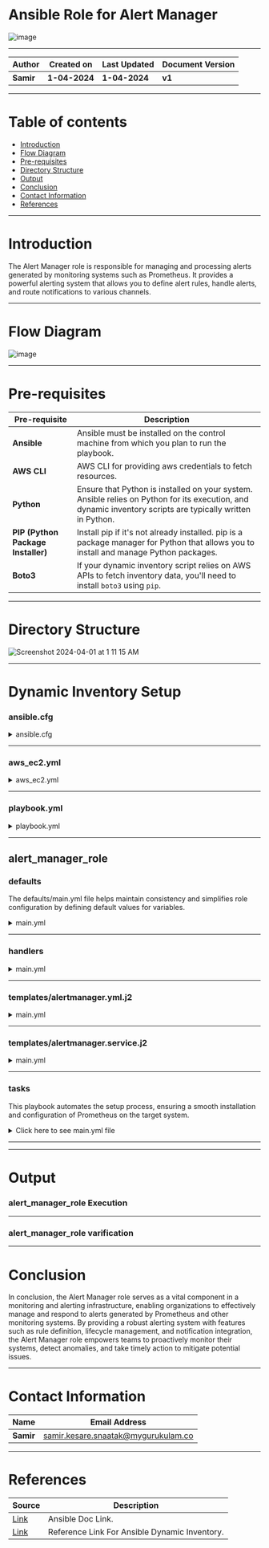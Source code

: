 #  Ansible Role for Alert Manager

![image](https://github.com/CodeOps-Hub/Ansible/assets/156056570/26b8faf6-96af-45e5-9184-c47646ae8b1c)

***

| **Author** | **Created on** | **Last Updated** | **Document Version** |
| ---------- | -------------- | ---------------- | -------------------- |
| **Samir** | **1-04-2024** | **1-04-2024** | **v1** |

***
# Table of contents
* [Introduction](#Introduction)
* [Flow Diagram](#Flow-Diagram)
* [Pre-requisites](#Pre-requisites)
* [Directory Structure](#Directory-Structure)
* [Output](#Output)
* [Conclusion](#Conclusion)
* [Contact Information](#Contact-Information)
* [References](#References)

***

# Introduction
The Alert Manager role is responsible for managing and processing alerts generated by monitoring systems such as Prometheus. It provides a powerful alerting system that allows you to
define alert rules, handle alerts, and route notifications to various channels.
***

# Flow Diagram

![image](https://github.com/CodeOps-Hub/Ansible/assets/156056570/551c234d-1048-4994-9b05-5f4307dfea94)


***

# Pre-requisites

| **Pre-requisite** | **Description** |
| ----------------- | --------------- |
| **Ansible**       | Ansible must be installed on the control machine from which you plan to run the playbook. |
| **AWS CLI**       | AWS CLI for providing aws credentials to fetch resources. |
| **Python**        | Ensure that Python is installed on your system. Ansible relies on Python for its execution, and dynamic inventory scripts are typically written in Python. |
| **PIP (Python Package Installer)** | Install pip if it's not already installed. pip is a package manager for Python that allows you to install and manage Python packages. |
| **Boto3**   |  If your dynamic inventory script relies on AWS APIs to fetch inventory data, you'll need to install `boto3` using `pip`. |

***

# Directory Structure

![Screenshot 2024-04-01 at 1 11 15 AM](https://github.com/CodeOps-Hub/Ansible/assets/156056364/170b5332-9aca-4950-aa1a-7e19ae53727e)
***

# Dynamic Inventory Setup

### ansible.cfg

<details>
<summary> ansible.cfg </summary>
<br>
  
```shell
[defaults]
# some basic default values...
inventory               =       ./aws_ec2.yaml
private_key_file        =       ./samir.pem
remote_user             =       ubuntu
host_key_checking       =       False
[inventory]
enable_plugins          =       aws_ec2
```
</details>

***

### aws_ec2.yml

<details>
<summary> aws_ec2.yml </summary>
<br>
  
```shell
---
plugin: aws_ec2
regions:
  - ap-northeast-1
filters:
    instance-state-code: 16
keyed_groups:
  - key: tags
    prefix: tag

```
</details>

***

### playbook.yml

<details>
<summary> playbook.yml </summary>
<br>
  
```shell
---
- hosts: aws_ec2
  become: yes
  gather_facts: yes
  roles:
    - alert_manager_role

```
</details>

***

##  alert_manager_role

### defaults

The defaults/main.yml file helps maintain consistency and simplifies role configuration by defining default values for variables. 

<details>
<summary> main.yml </summary>
<br>
  
```shell
---
alert_manager_port: 9093
alert_manager_config_file: /etc/alertmanager/alertmanager.yml
alert_manager_binary_url: "https://github.com/prometheus/alertmanager/releases/download/v{{ alert_manager_version }}/alertmanager-{{ alert_manager_version }}.linux-amd64.tar.gz"
alert_manager_version: "0.23.0"


```
</details>

***
### handlers


<details>
<summary> main.yml </summary>
<br>
  
```shell
- name: Restart Alert Manager
  systemd:
    name: alertmanager
    state: restarted


```
</details>

***
### templates/alertmanager.yml.j2


<details>
<summary> main.yml </summary>
<br>
  
```shell
global:
  resolve_timeout: 5m

route:
  receiver: 'null'

receivers:
- name: 'null'

inhibit_rules:
  - source_match:
      severity: 'critical'
    target_match:
      severity: 'warning'
    equal: ['alertname', 'dev', 'instance']

    - source_match:
        severity: 'warning'
      target_match:
        severity: 'critical'
      equal: ['alertname', 'dev', 'instance']


```
</details>

***
### templates/alertmanager.service.j2


<details>
<summary> main.yml </summary>
<br>
  
```shell
[Unit]
Description=Alert Manager
Wants=network-online.target
After=network-online.target

[Service]
Type=simple
ExecStart=/usr/local/bin/alertmanager --config.file={{ alert_manager_config_file }}
Restart=always

[Install]
WantedBy=multi-user.target

```
</details>

***
### tasks

This playbook automates the setup process, ensuring a smooth installation and configuration of Prometheus on the target system.

<details>
<summary> Click here to see main.yml file</summary>
<br>
  
```shell
---
- name: Install required dependencies
  package:
    name: "{{ item }}"
    state: present
  with_items:
    - wget
    - tar

- name: Download Alert Manager binary
  get_url:
    url: "{{ alert_manager_binary_url }}"
    dest: "/tmp/alertmanager-{{ alert_manager_version }}.tar.gz"

- name: Extract Alert Manager binary
  become: true
  unarchive:
    src: "/tmp/alertmanager-{{ alert_manager_version }}.tar.gz"
    dest: /usr/local/bin
    remote_src: yes

- name: Create directory for Alert Manager configuration
  file:
    path: "{{ alert_manager_config_file | dirname }}"
    state: directory

- name: Generate Alert Manager configuration file
  template:
    src: alertmanager.yml.j2
    dest: "{{ alert_manager_config_file }}"
  notify: Restart Alert Manager

- name: Install systemd service
  template:
    src: alertmanager.service.j2
    dest: /etc/systemd/system/alertmanager.service
  notify: Restart Alert Manager

- name: Start Alert Manager service
  systemd:
    name: alertmanager
    state: started
    enabled: yes

```
</details>

***


***

# Output

### alert_manager_role Execution

***

### alert_manager_role varification


***

# Conclusion

In conclusion, the Alert Manager role serves as a vital component in a monitoring and alerting infrastructure, enabling organizations to effectively manage and respond to alerts generated by Prometheus and other monitoring systems. By providing a robust alerting system with features such as rule definition, lifecycle management, and notification integration, the Alert Manager role empowers teams to proactively monitor their systems, detect anomalies, and take timely action to mitigate potential issues.

***

# Contact Information

| **Name** | **Email Address** |
| -------- | ----------------- |
| **Samir** | samir.kesare.snaatak@mygurukulam.co |

***

# References

| **Source** | **Description** |
| ---------- | --------------- |
| [Link](https://docs.ansible.com/ansible/latest/index.html) | Ansible Doc Link. |
| [Link](https://www.youtube.com/watch?v=junPdh2yvbU&t=454s) | Reference Link For Ansible Dynamic Inventory. |
